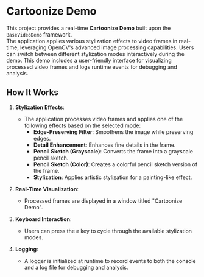 # Cartoonize Demo

This project provides a real-time **Cartoonize Demo** built upon the `BaseVideoDemo` framework.  
The application applies various stylization effects to video frames in real-time, leveraging OpenCV's
advanced image processing capabilities. Users can switch between different stylization modes interactively
during the demo. This demo includes a user-friendly interface for visualizing processed video frames and
logs runtime events for debugging and analysis.

## How It Works

1. **Stylization Effects**:
   - The application processes video frames and applies one of the following effects based on the selected mode:
     - **Edge-Preserving Filter**: Smoothens the image while preserving edges.
     - **Detail Enhancement**: Enhances fine details in the frame.
     - **Pencil Sketch (Grayscale)**: Converts the frame into a grayscale pencil sketch.
     - **Pencil Sketch (Color)**: Creates a colorful pencil sketch version of the frame.
     - **Stylization**: Applies artistic stylization for a painting-like effect.

2. **Real-Time Visualization**:
   - Processed frames are displayed in a window titled "Cartoonize Demo".

3. **Keyboard Interaction**:
   - Users can press the `m` key to cycle through the available stylization modes.

4. **Logging**:
   - A logger is initialized at runtime to record events to both the console and a log file for debugging and analysis.

